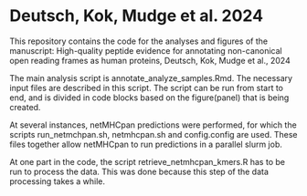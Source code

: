 # Deutsch, Kok, Mudge et al. 2024

This repository contains the code for the analyses and figures of the manuscript: High-quality peptide evidence for annotating non-canonical open reading frames as human proteins, Deutsch, Kok, Mudge et al., 2024

The main analysis script is annotate_analyze_samples.Rmd. The necessary input files are described in this script. The script can be run from start to end, and is divided in code blocks based on the figure(panel) that is being created.

At several instances, netMHCpan predictions were performed, for which the scripts run_netmchpan.sh, netmhcpan.sh and config.config are used. These files together allow netMHCpan to run predictions in a parallel slurm job. 

At one part in the code, the script retrieve_netmhcpan_kmers.R has to be run to process the data. This was done because this step of the data processing takes a while.
